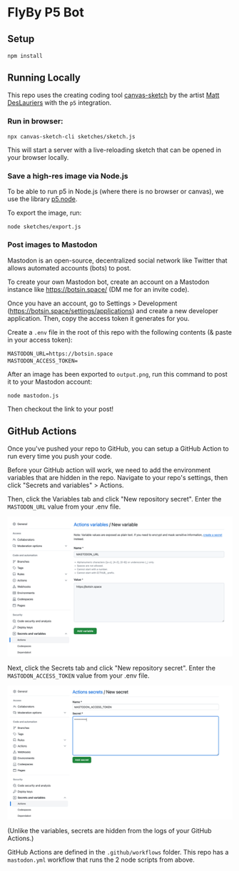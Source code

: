 # FlyBy P5 Bot

## Setup

```
npm install
```

## Running Locally

This repo uses the creating coding tool [canvas-sketch](https://github.com/mattdesl/canvas-sketch)
by the artist [Matt DesLauriers](https://mattdesl.com/) with the `p5` integration.

### Run in browser:
```
npx canvas-sketch-cli sketches/sketch.js
```
This will start a server with a live-reloading sketch that can be opened in your browser locally.

### Save a high-res image via Node.js

To be able to run p5 in Node.js (where there is no browser or canvas), we use the library [p5.node](https://github.com/ericrav/p5.node).

To export the image, run:
```
node sketches/export.js
```

### Post images to Mastodon

Mastodon is an open-source, decentralized social network like Twitter that allows automated accounts (bots) to post.

To create your own Mastodon bot, create an account on a Mastodon instance like https://botsin.space/ (DM me for an invite code).

Once you have an account, go to Settings > Development (https://botsin.space/settings/applications) and create a new developer application.
Then, copy the access token it generates for you.

Create a `.env` file in the root of this repo with the following contents (& paste in your access token):

```
MASTODON_URL=https://botsin.space
MASTODON_ACCESS_TOKEN=
```

After an image has been exported to `output.png`, run this command to post it to your Mastodon account:
```
node mastodon.js
```

Then checkout the link to your post!

## GitHub Actions

Once you've pushed your repo to GitHub, you can setup a GitHub Action to run every time you push your code.

Before your GitHub action will work, we need to add the environment variables that are hidden in the repo.
Navigate to your repo's settings, then click "Secrets and variables" > Actions.

Then, click the Variables tab and click "New repository secret". Enter the `MASTODON_URL` value from your .env file.

![Screenshot of creating a variable](docs/github_variable.png)

Next, click the Secrets tab and click "New repository secret". Enter the `MASTODON_ACCESS_TOKEN` value from your .env file.

![Screenshot of creating a secret](docs/github_secret.png)

(Unlike the variables, secrets are hidden from the logs of your GitHub Actions.)

GitHub Actions are defined in the  `.github/workflows` folder. This repo has a `mastodon.yml` workflow that runs the 2 node scripts from above.
